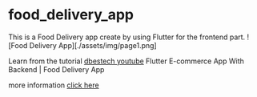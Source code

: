 # food_delivery_app

This is a Food Delivery app create by using Flutter for the frontend part.
![Food Delivery App][./assets/img/page1.png]

Learn from the tutorial [dbestech youtube](https://www.youtube.com/watch?v=7dAt-JMSCVQ) Flutter E-commerce App With Backend | Food Delivery App

more information [click here](https://www.dbestech.com/tutorials/flutter-food-delivery-app-e-commerce-for-ios-and-android)

